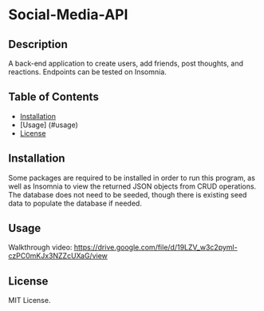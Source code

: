# Social-Media-API

## Description

A back-end application to create users, add friends, post thoughts, and reactions. Endpoints can be tested on Insomnia.

  ## Table of Contents

  - [Installation](#installation)
  - [Usage] (#usage)
  - [License](#license)

## Installation
Some packages are required to be installed in order to run this program, as well as Insomnia to view the returned JSON objects from CRUD operations. The database does not need to be seeded, though there is existing seed data to populate the database if needed.

## Usage

Walkthrough video: https://drive.google.com/file/d/19LZV_w3c2pyml-czPC0mKJx3NZZcUXaG/view

## License

MIT License.
